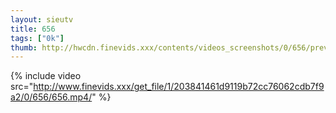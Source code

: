 ```yaml
--- 
layout: sieutv
title: 656
tags: ["0k"]
thumb: http://hwcdn.finevids.xxx/contents/videos_screenshots/0/656/preview.mp4.jpg
---
```

{% include video src="http://www.finevids.xxx/get_file/1/203841461d9119b72cc76062cdb7f9a2/0/656/656.mp4/" %} 

